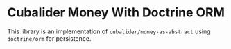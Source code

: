 Cubalider Money With Doctrine ORM
=================================

This library is an implementation of `cubalider/money-as-abstract` using
`doctrine/orm` for persistence.